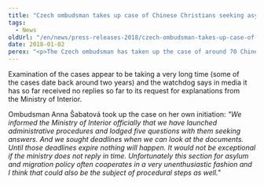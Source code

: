 ```yaml
---
title: "Czech ombudsman takes up case of Chinese Christians seeking asylum"
tags:
  - News
oldUrl: "/en/news/press-releases-2018/czech-ombudsman-takes-up-case-of-chinese-christians-seeking-asylum/"
date: 2018-01-02
perex: "<p>The Czech ombudsman has taken up the case of around 70 Chinese Christians who applied for asylum in the Czech Republic on the grounds that they fear persecution at home. </p>"
---
```


<!-- imported from the old website -->

<p>Examination of the cases appear to be taking a very long time (some of the cases date back around two years) and the watchdog says in media it has so far received no replies so far to its request for explanations from the Ministry of Interior.</p><p> Ombudsman Anna Šabatová took up the case on her own initiation: <i>&quot;We informed the Ministry of Interior officially that we have launched administrative procedures and lodged five questions with them seeking answers. And we sought deadlines when we can look at the documents. Until those deadlines expire nothing will happen. It would not be exceptional if the ministry does not reply in time. Unfortunately this section for asylum and migration policy often cooperates in a very unenthusiastic fashion and I think that could also be the subject of procedural steps as well.&quot;</i></p>
